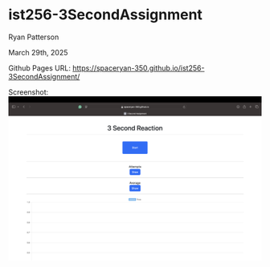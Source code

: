 # ist256-3SecondAssignment

Ryan Patterson

March 29th, 2025

Github Pages URL: https://spaceryan-350.github.io/ist256-3SecondAssignment/

Screenshot:
![plot](3Second.png)